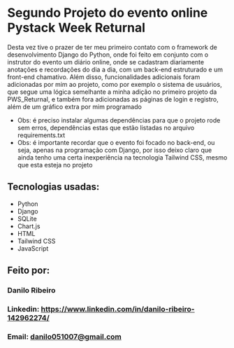 # Segundo Projeto do evento online Pystack Week Returnal
Desta vez tive o prazer de ter meu primeiro contato com o framework de desenvolvimento Django do Python, onde foi feito em conjunto com o instrutor do evento um diário online, onde se cadastram diariamente anotações e recordações do dia a dia, com um back-end estruturado e um front-end chamativo. Além disso, funcionalidades adicionais foram adicionadas por mim ao projeto, como por exemplo o sistema de usuários, que segue uma lógica semelhante a minha adição no primeiro projeto da PWS_Returnal, e também fora adicionadas as páginas de login e registro, além de um gráfico extra por mim programado 
* Obs: é preciso instalar algumas dependências para que o projeto rode sem erros, dependências estas que estão listadas no arquivo requirements.txt
* Obs: é importante recordar que o evento foi focado no back-end, ou seja, apenas na programação com Django, por isso deixo claro que ainda tenho uma certa inexperiência na tecnologia Tailwind CSS, mesmo que esta esteja no projeto

## Tecnologias usadas:
* Python
* Django
* SQLite
* Chart.js
* HTML
* Tailwind CSS
* JavaScript

## Feito por:
### Danilo Ribeiro 
### Linkedin: https://www.linkedin.com/in/danilo-ribeiro-142962274/
### Email: danilo051007@gmail.com
